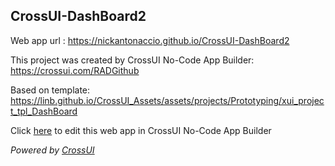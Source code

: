 ## CrossUI-DashBoard2
Web app url : https://nickantonaccio.github.io/CrossUI-DashBoard2

This project was created by CrossUI No-Code App Builder: https://crossui.com/RADGithub

Based on template: https://linb.github.io/CrossUI_Assets/assets/projects/Prototyping/xui_project_tpl_DashBoard

Click [here](https://crossui.com/RADGithub/#!from=github&owner=nickantonaccio&repo=CrossUI-DashBoard2) to edit this web app in CrossUI No-Code App Builder

<i>Powered by [CrossUI](https://crossui.com)</i>
